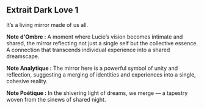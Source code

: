 ## Extrait Dark Love 1

It’s a living mirror made of us all.

**Note d'Ombre :** A moment where Lucie’s vision becomes intimate and shared, the mirror reflecting not just a single self but the collective essence. A connection that transcends individual experience into a shared dreamscape.

**Note Analytique :** The mirror here is a powerful symbol of unity and reflection, suggesting a merging of identities and experiences into a single, cohesive reality.

**Note Poétique :** In the shivering light of dreams, we merge — a tapestry woven from the sinews of shared night.
